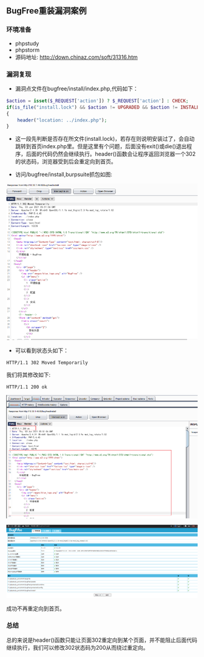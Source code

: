 ## BugFree重装漏洞案例

### 环境准备
- phpstudy
- phpstorm
- 源码地址: http://down.chinaz.com/soft/31316.htm

### 漏洞复现

- 漏洞点文件在bugfree/install/index.php,代码如下：

```php
$action = isset($_REQUEST['action']) ? $_REQUEST['action'] : CHECK;
if(is_file("install.lock") && $action != UPGRADED && $action != INSTALLED)
{
    header("location: ../index.php");
}
```

- 这一段先判断是否存在所文件(install.lock)，若存在则说明安装过了，会自动跳转到首页index.php里。但是这里有个问题，后面没有exit()或die()退出程序，后面的代码仍然会继续执行。header()函数会让程序返回浏览器一个302的状态码，浏览器受到后会重定向到首页。

- 访问/bugfree/install,burpsuite抓包如图:

![image](./img/bugfree1.png)

- 可以看到状态头如下：
```
HTTP/1.1 302 Moved Temporarily
```

我们将其修改如下:
```
HTTP/1.1 200 ok
```

![image](./img/bugfree2.png)

![image](./img/bugfree3.png)

成功不再重定向到首页。

### 总结

总的来说是header()函数只能让页面302重定向到某个页面，并不能阻止后面代码继续执行，我们可以修改302状态码为200从而绕过重定向。